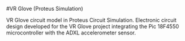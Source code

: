 #VR Glove (Proteus Simulation)

VR Glove circuit model in Proteus Circuit Simulation. Electronic circuit design developed for the VR Glove project integrating the Pic 18F4550 microcontroller with the ADXL accelerometer sensor.
